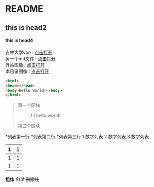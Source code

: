 # README
## this is  head2
#### this is head4
吉林大学vpn    :   [  点击打开](https://vpns.jlu.edu.cn/login)\
另一个md文件 : [点击打开](englishwork1.md)\
外站图像 : [点击打开](https://img2.baidu.com/it/u=3422851443,1970326440&fm=253&fmt=auto&app=138&f=JPEG?w=400&h=300)\
本目录图像 : [点击打开](1.png)
```html
<html>
<head></head>
<body>hello world!</body>
</html>
```
> 第一个区块
>>1.1
hello world!

>第二个区块

*列表第一行
*列表第二行
*列表第三行
1.数字列表
2.数字列表
3.数字列表

|  1  |  1  |
| --- | --- |
| 1   | 1   |
| 1   | 1   |\
**粗体**  *斜体*  ~~删除线~~
